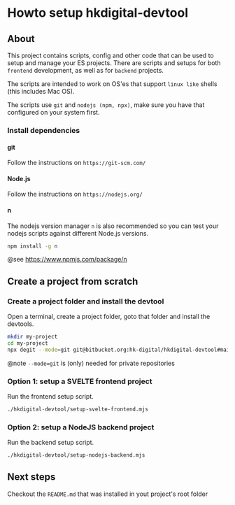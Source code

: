 # Howto setup hkdigital-devtool

## About

This project contains scripts, config and other code that can be used to setup and manage your ES projects. There are scripts and setups for both `frontend` development, as well as for `backend` projects.

The scripts are intended to work on OS'es that support `linux like` shells (this includes Mac OS).

The scripts use `git` and `nodejs (npm, npx)`, make sure you have that configured on your system first.

### Install dependencies

#### git
Follow the instructions on `https://git-scm.com/`

#### Node.js
Follow the instructions on `https://nodejs.org/`

#### n
The nodejs version manager `n` is also recommended so you can test your nodejs scripts against different Node.js versions.

```bash
npm install -g n
```

@see https://www.npmjs.com/package/n


## Create a project from scratch

### Create a project folder and install the devtool
Open a terminal, create a project folder, goto that folder and install the devtools.

```bash
mkdir my-project
cd my-project
npx degit --mode=git git@bitbucket.org:hk-digital/hkdigital-devtool#main
```

@note `--mode=git` is (only) needed for private repositories

### Option 1: setup a SVELTE frontend project
Run the frontend setup script.

```bash
./hkdigital-devtool/setup-svelte-frontend.mjs
```
### Option 2: setup a NodeJS backend project
Run the backend setup script.

```bash
./hkdigital-devtool/setup-nodejs-backend.mjs
```

## Next steps
Checkout the `README.md` that was installed in yout project's root folder
